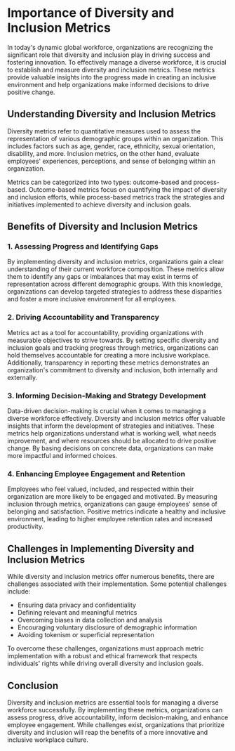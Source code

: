 Importance of Diversity and Inclusion Metrics
======================================================

In today's dynamic global workforce, organizations are recognizing the significant role that diversity and inclusion play in driving success and fostering innovation. To effectively manage a diverse workforce, it is crucial to establish and measure diversity and inclusion metrics. These metrics provide valuable insights into the progress made in creating an inclusive environment and help organizations make informed decisions to drive positive change.

Understanding Diversity and Inclusion Metrics
---------------------------------------------

Diversity metrics refer to quantitative measures used to assess the representation of various demographic groups within an organization. This includes factors such as age, gender, race, ethnicity, sexual orientation, disability, and more. Inclusion metrics, on the other hand, evaluate employees' experiences, perceptions, and sense of belonging within an organization.

Metrics can be categorized into two types: outcome-based and process-based. Outcome-based metrics focus on quantifying the impact of diversity and inclusion efforts, while process-based metrics track the strategies and initiatives implemented to achieve diversity and inclusion goals.

Benefits of Diversity and Inclusion Metrics
-------------------------------------------

### 1. Assessing Progress and Identifying Gaps

By implementing diversity and inclusion metrics, organizations gain a clear understanding of their current workforce composition. These metrics allow them to identify any gaps or imbalances that may exist in terms of representation across different demographic groups. With this knowledge, organizations can develop targeted strategies to address these disparities and foster a more inclusive environment for all employees.

### 2. Driving Accountability and Transparency

Metrics act as a tool for accountability, providing organizations with measurable objectives to strive towards. By setting specific diversity and inclusion goals and tracking progress through metrics, organizations can hold themselves accountable for creating a more inclusive workplace. Additionally, transparency in reporting these metrics demonstrates an organization's commitment to diversity and inclusion, both internally and externally.

### 3. Informing Decision-Making and Strategy Development

Data-driven decision-making is crucial when it comes to managing a diverse workforce effectively. Diversity and inclusion metrics offer valuable insights that inform the development of strategies and initiatives. These metrics help organizations understand what is working well, what needs improvement, and where resources should be allocated to drive positive change. By basing decisions on concrete data, organizations can make more impactful and informed choices.

### 4. Enhancing Employee Engagement and Retention

Employees who feel valued, included, and respected within their organization are more likely to be engaged and motivated. By measuring inclusion through metrics, organizations can gauge employees' sense of belonging and satisfaction. Positive metrics indicate a healthy and inclusive environment, leading to higher employee retention rates and increased productivity.

Challenges in Implementing Diversity and Inclusion Metrics
----------------------------------------------------------

While diversity and inclusion metrics offer numerous benefits, there are challenges associated with their implementation. Some potential challenges include:

* Ensuring data privacy and confidentiality
* Defining relevant and meaningful metrics
* Overcoming biases in data collection and analysis
* Encouraging voluntary disclosure of demographic information
* Avoiding tokenism or superficial representation

To overcome these challenges, organizations must approach metric implementation with a robust and ethical framework that respects individuals' rights while driving overall diversity and inclusion goals.

Conclusion
----------

Diversity and inclusion metrics are essential tools for managing a diverse workforce successfully. By implementing these metrics, organizations can assess progress, drive accountability, inform decision-making, and enhance employee engagement. While challenges exist, organizations that prioritize diversity and inclusion will reap the benefits of a more innovative and inclusive workplace culture.
